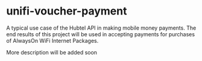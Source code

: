 # unifi-voucher-payment

A typical use case of the Hubtel API in making mobile money payments. The end results of this project will be used in accepting payments for purchases of AlwaysOn WiFi Internet Packages.

More description will be added soon
